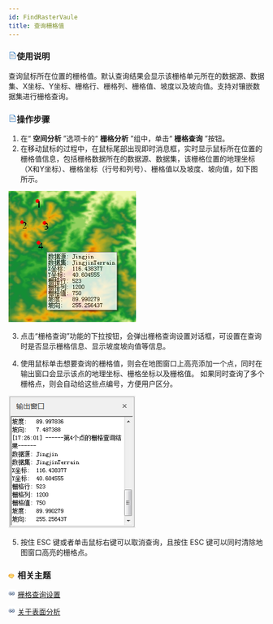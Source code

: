 ```yaml
---
id: FindRasterVaule
title: 查询栅格值
---
```

### ![](../../../img/read.gif)使用说明

查询鼠标所在位置的栅格值。默认查询结果会显示该栅格单元所在的数据源、数据集、X坐标、Y坐标、栅格行、栅格列、栅格值、坡度以及坡向值。支持对镶嵌数据集进行栅格查询。

### ![](../../../img/read.gif)操作步骤

  1. 在“ **空间分析** ”选项卡的“ **栅格分析** ”组中，单击“ **栅格查询** ”按钮。
  2. 在移动鼠标的过程中，在鼠标尾部出现即时消息框，实时显示鼠标所在位置的栅格值信息，包括栅格数据所在的数据源、数据集，该栅格位置的地理坐标（X和Y坐标）、栅格坐标（行号和列号）、栅格值以及坡度、坡向值，如下图所示。  

![](img/FindRasterValue.png)  

  3. 点击“栅格查询”功能的下拉按钮，会弹出栅格查询设置对话框，可设置在查询时是否显示栅格信息、显示坡度坡向值等信息。  

  4. 使用鼠标单击想要查询的栅格值，则会在地图窗口上高亮添加一个点，同时在输出窗口会显示该点的地理坐标、栅格坐标以及栅格值。 如果同时查询了多个栅格点，则会自动给这些点编号，方便用户区分。  

![](img/FindRasterValue2.png)  
 
  5. 按住 ESC 键或者单击鼠标右键可以取消查询，且按住 ESC 键可以同时清除地图窗口高亮的栅格点。

### ![](../../../img/seealso.png) 相关主题

![](../../../img/smalltitle.png) [栅格查询设置](FindRasterVauleSetting.htm)

![](../../../img/smalltitle.png) [关于表面分析](AoubtSurfaceAnalyst.htm)

